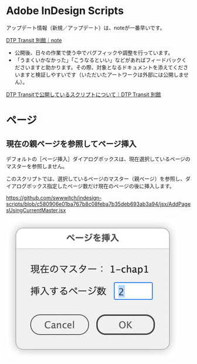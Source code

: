 # Adobe InDesign Scripts

アップデート情報（新規／アップデート）は、noteが一番早いです。

[DTP Transit 別館｜note](https://note.com/dtp_tranist)

- 公開後、日々の作業で使う中でバグフィックや調整を行っています。
- 「うまくいかなかった」「こうなるといい」などがあればフィードバックくださいますと助かります。その際、対象となるドキュメントを添えてくださいますと検証しやすいです（いただいたアートワークは外部には公開しません）。

[DTP Transitで公開しているスクリプトについて｜DTP Transit 別館](https://note.com/dtp_tranist/n/n60092f59a341)


# ページ

## 現在の親ページを参照してページ挿入

デフォルトの［ページ挿入］ダイアログボックスは、現在選択しているページのマスターを参照しません。

このスクリプトでは、選択しているページのマスター（親ページ）を参照し、ダイアログボックス指定したページ数だけ現在のページの後に挿入します。

https://github.com/swwwitch/indesign-scripts/blob/c580906e01ba767b8c08feba7b35deb693ab3a94/jsx/AddPagesUsingCurrentMaster.jsx

![](png/ss-420-332-72-20250626-135739.png)